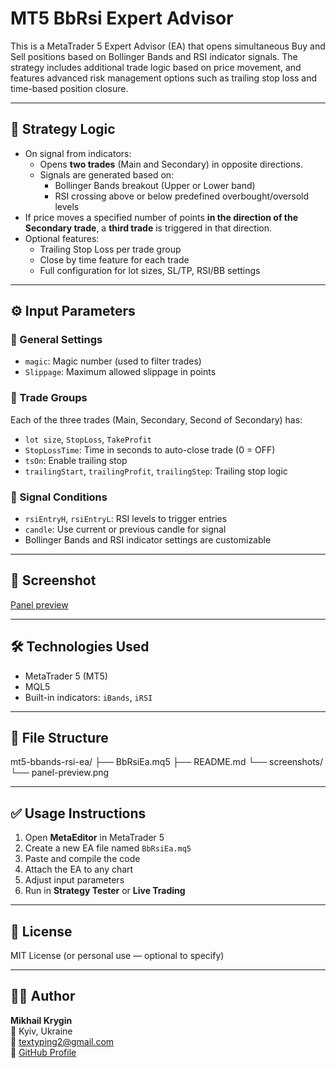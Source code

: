 # MT5 BbRsi Expert Advisor

This is a MetaTrader 5 Expert Advisor (EA) that opens simultaneous Buy and Sell positions based on Bollinger Bands and RSI indicator signals. The strategy includes additional trade logic based on price movement, and features advanced risk management options such as trailing stop loss and time-based position closure.

---

## 🧠 Strategy Logic

- On signal from indicators:
  - Opens **two trades** (Main and Secondary) in opposite directions.
  - Signals are generated based on:
    - Bollinger Bands breakout (Upper or Lower band)
    - RSI crossing above or below predefined overbought/oversold levels
- If price moves a specified number of points **in the direction of the Secondary trade**, a **third trade** is triggered in that direction.
- Optional features:
  - Trailing Stop Loss per trade group
  - Close by time feature for each trade
  - Full configuration for lot sizes, SL/TP, RSI/BB settings

---

## ⚙️ Input Parameters

### 🔹 General Settings
- `magic`: Magic number (used to filter trades)
- `Slippage`: Maximum allowed slippage in points

### 🔹 Trade Groups
Each of the three trades (Main, Secondary, Second of Secondary) has:
- `lot size`, `StopLoss`, `TakeProfit`
- `StopLossTime`: Time in seconds to auto-close trade (0 = OFF)
- `tsOn`: Enable trailing stop
- `trailingStart`, `trailingProfit`, `trailingStep`: Trailing stop logic

### 🔹 Signal Conditions
- `rsiEntryH`, `rsiEntryL`: RSI levels to trigger entries
- `candle`: Use current or previous candle for signal
- Bollinger Bands and RSI indicator settings are customizable

---

## 📸 Screenshot

[Panel preview](screenshots/panel-preview.png)

---

## 🛠 Technologies Used

- MetaTrader 5 (MT5)
- MQL5
- Built-in indicators: `iBands`, `iRSI`

---

## 📂 File Structure

mt5-bbands-rsi-ea/
├── BbRsiEa.mq5
├── README.md
└── screenshots/
└── panel-preview.png


---

## ✅ Usage Instructions

1. Open **MetaEditor** in MetaTrader 5
2. Create a new EA file named `BbRsiEa.mq5`
3. Paste and compile the code
4. Attach the EA to any chart
5. Adjust input parameters
6. Run in **Strategy Tester** or **Live Trading**

---

## 📄 License

MIT License (or personal use — optional to specify)

---

## 🙋‍♂️ Author

**Mikhail Krygin**  
📍 Kyiv, Ukraine  
📧 [textyping2@gmail.com](mailto:textyping2@gmail.com)  
🔗 [GitHub Profile](https://github.com/MishaDeveloper)

